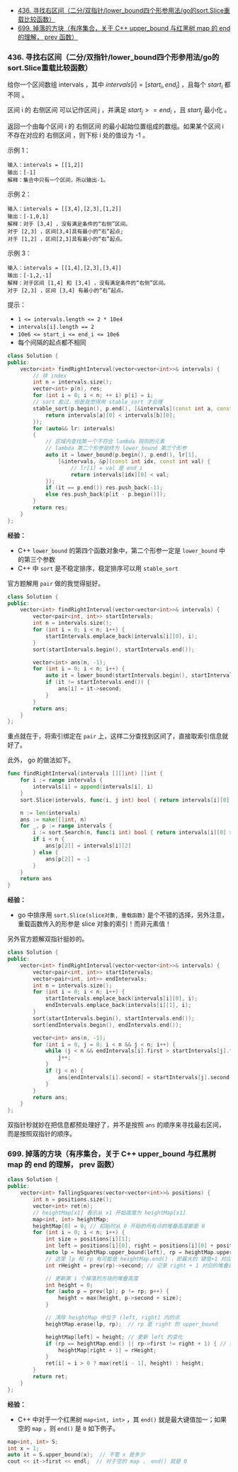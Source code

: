 <!-- @import "[TOC]" {cmd="toc" depthFrom=1 depthTo=6 orderedList=false} -->

<!-- code_chunk_output -->

- [436. 寻找右区间（二分/双指针/lower_bound四个形参用法/go的sort.Slice重载比较函数）](#436-寻找右区间二分双指针lower_bound四个形参用法go的sortslice重载比较函数)
- [699. 掉落的方块（有序集合，关于 C++ upper_bound 与红黑树 map 的 end 的理解， prev 函数）](#699-掉落的方块有序集合关于-c-upper_bound-与红黑树-map-的-end-的理解-prev-函数)

<!-- /code_chunk_output -->

### 436. 寻找右区间（二分/双指针/lower_bound四个形参用法/go的sort.Slice重载比较函数）

给你一个区间数组 intervals ，其中 $intervals[i] = [start_i, end_i]$ ，且每个 $start_i$ 都 不同 。

区间 i 的 右侧区间 可以记作区间 j ，并满足 $start_j >= end_i$ ，且 $start_j$ 最小化 。

返回一个由每个区间 i 的 右侧区间 的最小起始位置组成的数组。如果某个区间 i 不存在对应的 右侧区间 ，则下标 i 处的值设为 -1 。

示例 1：
```
输入：intervals = [[1,2]]
输出：[-1]
解释：集合中只有一个区间，所以输出-1。
```

示例 2：
```
输入：intervals = [[3,4],[2,3],[1,2]]
输出：[-1,0,1]
解释：对于 [3,4] ，没有满足条件的“右侧”区间。
对于 [2,3] ，区间[3,4]具有最小的“右”起点;
对于 [1,2] ，区间[2,3]具有最小的“右”起点。
```

示例 3：
```
输入：intervals = [[1,4],[2,3],[3,4]]
输出：[-1,2,-1]
解释：对于区间 [1,4] 和 [3,4] ，没有满足条件的“右侧”区间。
对于 [2,3] ，区间 [3,4] 有最小的“右”起点。
```

提示：
- `1 <= intervals.length <= 2 * 10e4`
- `intervals[i].length == 2`
- `10e6 <= start_i <= end_i <= 10e6`
- 每个间隔的起点都不相同

```cpp
class Solution {
public:
    vector<int> findRightInterval(vector<vector<int>>& intervals) {
        // 排 index
        int n = intervals.size();
        vector<int> p(n), res;
        for (int i = 0; i < n; ++ i) p[i] = i;
        // sort 能过，但是我觉得用 stable_sort 才合理
        stable_sort(p.begin(), p.end(), [&intervals](const int a, const int b) {
            return intervals[a][0] < intervals[b][0];
        });
        for (auto&& lr: intervals)
        {
            // 区域内查找第一个不符合 lambda 规则的元素
            // lambda 第二个形参始终为 lower_bound 第三个形参
            auto it = lower_bound(p.begin(), p.end(), lr[1],
                [&intervals, &p](const int idx, const int val) {
                    // lr[1] = val 是 end_i
                    return intervals[idx][0] < val;
            });
            if (it == p.end()) res.push_back(-1);
            else res.push_back(p[it - p.begin()]);
        }
        return res;
    }
};
```

**经验：**
- C++ `lower_bound` 的第四个函数对象中，第二个形参一定是 `lower_bound` 中的第三个参数
- C++ 中 `sort` 是不稳定排序，稳定排序可以用 `stable_sort`

官方题解用 `pair` 做的我觉得挺好。

```cpp
class Solution {
public:
    vector<int> findRightInterval(vector<vector<int>>& intervals) {
        vector<pair<int, int>> startIntervals;
        int n = intervals.size();
        for (int i = 0; i < n; i++) {
            startIntervals.emplace_back(intervals[i][0], i);
        }
        sort(startIntervals.begin(), startIntervals.end());

        vector<int> ans(n, -1);
        for (int i = 0; i < n; i++) {
            auto it = lower_bound(startIntervals.begin(), startIntervals.end(), make_pair(intervals[i][1], 0));
            if (it != startIntervals.end()) {
                ans[i] = it->second;
            }
        }
        return ans;
    }
};
```

重点就在于，将索引绑定在 `pair` 上，这样二分查找到区间了，直接取索引信息就好了。

此外， go 的做法如下。

```go
func findRightInterval(intervals [][]int) []int {
    for i := range intervals {
        intervals[i] = append(intervals[i], i)
    }
    sort.Slice(intervals, func(i, j int) bool { return intervals[i][0] < intervals[j][0] })

    n := len(intervals)
    ans := make([]int, n)
    for _, p := range intervals {
        i := sort.Search(n, func(i int) bool { return intervals[i][0] >= p[1] })
        if i < n {
            ans[p[2]] = intervals[i][2]
        } else {
            ans[p[2]] = -1
        }
    }
    return ans
}
```

**经验：**
- go 中排序用 `sort.Slice(slice对象, 重载函数)` 是个不错的选择，另外注意，重载函数传入的形参是 slice 对象的索引！而非元素值！

另外官方题解双指针挺妙的。

```cpp
class Solution {
public:
    vector<int> findRightInterval(vector<vector<int>>& intervals) {
        vector<pair<int, int>> startIntervals;
        vector<pair<int, int>> endIntervals;
        int n = intervals.size();
        for (int i = 0; i < n; i++) {
            startIntervals.emplace_back(intervals[i][0], i);
            endIntervals.emplace_back(intervals[i][1], i);
        }
        sort(startIntervals.begin(), startIntervals.end());
        sort(endIntervals.begin(), endIntervals.end());

        vector<int> ans(n, -1);
        for (int i = 0, j = 0; i < n && j < n; i++) {
            while (j < n && endIntervals[i].first > startIntervals[j].first) {
                j++;
            }
            if (j < n) {
                ans[endIntervals[i].second] = startIntervals[j].second;
            }
        }
        return ans;
    }
};
```

双指针秒就妙在把信息都预处理好了，并不是按照 `ans` 的顺序来寻找最右区间，而是按照双指针的顺序。

### 699. 掉落的方块（有序集合，关于 C++ upper_bound 与红黑树 map 的 end 的理解， prev 函数）

```cpp
class Solution {
public:
    vector<int> fallingSquares(vector<vector<int>>& positions) {
        int n = positions.size();
        vector<int> ret(n);
        // heightMap[x1] 表示从 x1 开始高度为 heightMap[x1]
        map<int, int> heightMap;
        heightMap[0] = 0; // 初始时从 0 开始的所有点的堆叠高度都是 0
        for (int i = 0; i < n; i++) {
            int size = positions[i][1];
            int left = positions[i][0], right = positions[i][0] + positions[i][1] - 1;
            auto lp = heightMap.upper_bound(left), rp = heightMap.upper_bound(right);
            // 这里 lp 和 rp 有可能是 heightMap.end() ，即最大的 键值+1 对应的叶子
            int rHeight = prev(rp)->second; // 记录 right + 1 对应的堆叠高度（如果 right + 1 不在 heightMap 中）

            // 更新第 i 个掉落的方块的堆叠高度
            int height = 0;
            for (auto p = prev(lp); p != rp; p++) {
                height = max(height, p->second + size);
            }

            // 清除 heightMap 中位于 (left, right] 内的点
            heightMap.erase(lp, rp);  // rp 是 right 的 upper_bound

            heightMap[left] = height; // 更新 left 的变化
            if (rp == heightMap.end() || rp->first != right + 1) { // 如果 right + 1 不在 heightMap 中，right + 1 的高度与之前记录的 rHeight
                heightMap[right + 1] = rHeight;
            }
            ret[i] = i > 0 ? max(ret[i - 1], height) : height;
        }
        return ret;
    }
};
```

**经验：**
- C++ 中对于一个红黑树 `map<int, int>` ，其 `end()` 就是最大键值加一；如果空的 `map` ，则 `end()` 是 `0` 如下例子。

```cpp
map<int, int> S;
int x = 1;
auto it = S.upper_bound(x);  // 不管 x 是多少
cout << it->first << endl;  // 对于空的 map ， end() 就是 0
```

